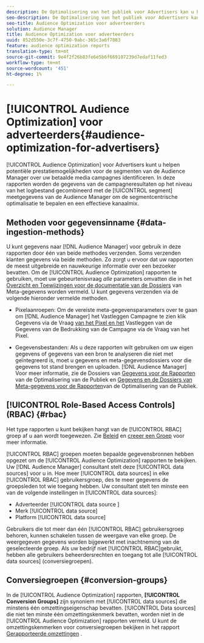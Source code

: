 ```yaml
---
description: De Optimalisering van het publiek voor Advertisers kan u helpen potentiële prestatiemogelijkheden voor de segmenten van de Audience Manager over uw betaalde media campagnes identificeren. In deze rapporten worden de gegevens van de campagneresultaten op het niveau van het logbestand gecombineerd met de gegevens van het Audience Manager-segment om op segment gerichte optimalisaties en een effectieve kanaalmix te informeren.
seo-description: De Optimalisering van het publiek voor Advertisers kan u helpen potentiële prestatiemogelijkheden voor de segmenten van de Audience Manager over uw betaalde media campagnes identificeren. In deze rapporten worden de gegevens van de campagneresultaten op het niveau van het logbestand gecombineerd met de gegevens van het Audience Manager-segment om op segment gerichte optimalisaties en een effectieve kanaalmix te informeren.
seo-title: Audience Optimization voor adverteerders
solution: Audience Manager
title: Audience Optimization voor adverteerders
uuid: 852d550e-3c7f-4750-9abc-365c3a6f7883
feature: audience optimization reports
translation-type: tm+mt
source-git-commit: 9e4f2f26b83fe6e5b6f669107239d7edaf11fed3
workflow-type: tm+mt
source-wordcount: '451'
ht-degree: 1%

---
```



# [!UICONTROL Audience Optimization] voor adverteerders{#audience-optimization-for-advertisers}

[!UICONTROL Audience Optimization] voor Advertisers kunt u helpen potentiële prestatiemogelijkheden voor de segmenten van de Audience Manager over uw betaalde media campagnes identificeren. In deze rapporten worden de gegevens van de campagneresultaten op het niveau van het logbestand gecombineerd met de [!UICONTROL segment] meetgegevens van de Audience Manager om de segmentcentrische optimalisatie te bepalen en een effectieve kanaalmix.

## Methoden voor gegevensinname {#data-ingestion-methods}

U kunt gegevens naar [!DNL Audience Manager] voor gebruik in deze rapporten door één van beide methodes verzenden. Soms verzenden klanten gegevens via beide methoden. Zo zorgt u ervoor dat uw rapporten de meest uitgebreide en nauwkeurige informatie over een bezoeker bevatten. Om de [!UICONTROL Audience Optimization] rapporten te gebruiken, moet uw gebeurtenisvraag *alle* parameters omvatten die in het [Overzicht en Toewijzingen voor de documentatie van de Dossiers](../../../reporting/audience-optimization-reports/metadata-files-intro/metadata-file-overview.md) van Meta-gegevens worden vermeld. U kunt gegevens verzenden via de volgende hieronder vermelde methoden.

* Pixelaanroepen: Om de vereiste meta-gegevensparameters over te gaan om [!DNL Audience Manager] het Vastleggen Campagne te zien klik Gegevens via de Vraag [van het Pixel en het](../../../integration/media-data-integration/click-data-pixels.md) Vastleggen van de Gegevens van de Bedrukking van de Campagne via de Vraag [](../../../integration/media-data-integration/impression-data-pixels.md)van het Pixel.

* Gegevensbestanden: Als u deze rapporten wilt gebruiken om uw eigen gegevens of gegevens van een bron te analyseren die niet met geïntegreerd is, moet u gegevens en meta-gegevensdossiers voor die gegevens tot stand brengen en uploaden. [!DNL Audience Manager] Voor meer informatie, zie de Dossiers van [Gegevens voor de Rapporten](../../../reporting/audience-optimization-reports/metadata-files-intro/datafiles-intro.md) van de Optimalisering van de Publiek en [Gegevens en de Dossiers van Meta-gegevens voor de Rapporten](../../../reporting/audience-optimization-reports/metadata-files-intro/metadata-files-intro.md)van de Optimalisering van de Publiek.

## [!UICONTROL Role-Based Access Controls] (RBAC) {#rbac}

Het type rapporten u kunt bekijken hangt van de [!UICONTROL RBAC] groep af u aan wordt toegewezen. Zie [Beleid](../../../features/administration/administration-overview.md) en [creeer een Groep](../../../features/administration/administration-overview.md#create-group) voor meer informatie.

[!UICONTROL RBAC] groepen moeten bepaalde gegevensbronnen hebben opgezet om de [!UICONTROL Audience Optimization] rapporten te bekijken. Uw [!DNL Audience Manager] consultant stelt deze [!UICONTROL data sources] voor u in. Hoe meer [!UICONTROL data sources] in elke [!UICONTROL RBAC] gebruikersgroep, des te meer gegevens de groepsleden tot wie toegang hebben. Uw consultant stelt ten minste een van de volgende instellingen in [!UICONTROL data sources]:

* Adverteerder [!UICONTROL data source ]
* Merk [!UICONTROL data source]
* Platform [!UICONTROL data source]

Gebruikers die tot meer dan één [!UICONTROL RBAC] gebruikersgroep behoren, kunnen schakelen tussen de weergave van elke groep. De weergegeven gegevens worden bijgewerkt met inachtneming van de geselecteerde groep. Als uw bedrijf niet [!UICONTROL RBAC]gebruikt, hebben alle gebruikers beheerdersrechten en toegang tot alle [!UICONTROL data sources] (conversiegroepen).

## Conversiegroepen {#conversion-groups}

In de [!UICONTROL Audience Optimization] rapporten, **[!UICONTROL Conversion Groups]** zijn synoniem met [!UICONTROL data sources] die minstens één omzettingseigenschap bevatten. [!UICONTROL Data sources] die niet ten minste één omzettingskenmerk bevatten, worden niet in de [!UICONTROL Audience Optimization] rapporten vermeld. U kunt de omzettingskenmerken voor conversiegroepen bekijken in het rapport [Gerapporteerde omzettingen](../../../reporting/audience-optimization-reports/aor-advertisers/reported-conversion-traits.md) .
